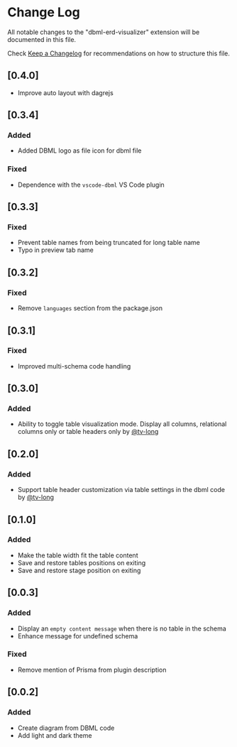 # Change Log

All notable changes to the "dbml-erd-visualizer" extension will be documented in this file.

Check [Keep a Changelog](http://keepachangelog.com/) for recommendations on how to structure this file.

## [0.4.0]

- Improve auto layout with dagrejs

## [0.3.4]

### Added

- Added DBML logo as file icon for dbml file

### Fixed

- Dependence with the `vscode-dbml` VS Code plugin

## [0.3.3]

### Fixed

- Prevent table names from being truncated for long table name
- Typo in preview tab name

## [0.3.2]

### Fixed

- Remove `languages` section from the package.json

## [0.3.1]

### Fixed

- Improved multi-schema code handling

## [0.3.0]

### Added

- Ability to toggle table visualization mode. Display all columns, relational columns only or table headers only by [@tv-long](https://github.com/tv-long)

## [0.2.0]

### Added

- Support table header customization via table settings in the dbml code by [@tv-long](https://github.com/tv-long)

## [0.1.0]

### Added

- Make the table width fit the table content
- Save and restore tables positions on exiting
- Save and restore stage position on exiting

## [0.0.3]

### Added

- Display an `empty content message` when there is no table in the schema
- Enhance message for undefined schema

### Fixed

- Remove mention of Prisma from plugin description

## [0.0.2]

### Added

- Create diagram from DBML code
- Add light and dark theme
